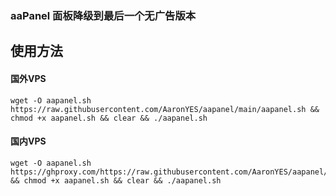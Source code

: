 ### aaPanel 面板降级到最后一个无广告版本

## 使用方法
#### 国外VPS
```
wget -O aapanel.sh https://raw.githubusercontent.com/AaronYES/aapanel/main/aapanel.sh && chmod +x aapanel.sh && clear && ./aapanel.sh
```

#### 国内VPS
```
wget -O aapanel.sh https://ghproxy.com/https://raw.githubusercontent.com/AaronYES/aapanel/main/aapanel.sh && chmod +x aapanel.sh && clear && ./aapanel.sh
```
